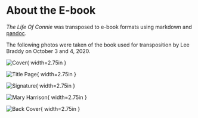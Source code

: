 # About the E-book

*The Life Of Connie* was transposed to e-book formats
using markdown and [pandoc](https://pandoc.org/).

The following photos were taken of the book used for transposition
by Lee Braddy on October 3 and 4, 2020.

![Cover](img/cover-1024w.jpg){ width=2.75in }

![Title Page](img/title-page-1024w.jpg){ width=2.75in }

![Signature](img/signature-1024w.jpg){ width=2.75in }

![Mary Harrison](img/mary-harrison-1024w.jpg){ width=2.75in }

![Back Cover](img/back-1024w.jpg){ width=2.75in }
